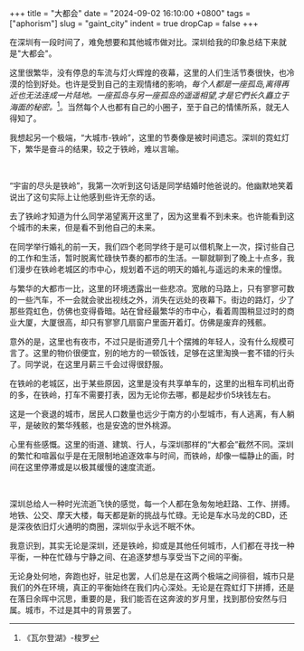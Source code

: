 +++
title = "大都会"
date = "2024-09-02 16:10:00 +0800"
tags = ["aphorism"]
slug = "gaint_city"
indent = true
dropCap = false
+++


在深圳有一段时间了，难免想要和其他城市做对比。深圳给我的印象总结下来就是"大都会"。

这里很繁华，没有停息的车流与灯火辉煌的夜幕，这里的人们生活节奏很快，也冷漠的恰到好处。也许是受到自己的主观情绪的影响，*每个人都是一座孤岛,离得再近也无法连成一片陆地。一座孤岛与另一座孤岛的遥遥相望,才是它們长久矗立于海面的秘密。*[^1]。当然每个人也都有自己的小圈子，至于自己的情愫所系，就无人得知了。

我想起另一个极端，“大城市-铁岭”，这里的节奏像是被时间遗忘。深圳的霓虹灯下，繁华是奋斗的结果，较之于铁岭，难以言喻。

</br>

“宇宙的尽头是铁岭”，我第一次听到这句话是同学结婚时他爸说的。他幽默地笑着说出了这句实际上让他感到些许无奈的话。

去了铁岭才知道为什么同学渴望离开这里了，因为这里看不到未来。也许能看到这个城市的未来，但是看不到他自己的未来。

在同学举行婚礼的前一天，我们四个老同学终于是可以借机聚上一次，探讨些自己的工作和生活，暂时脱离忙碌快节奏的都市的生活。一聊就聊到了晚上十点多，我们漫步在铁岭老城区的市中心，规划着不远的明天的婚礼与遥远的未来的憧憬。

与繁华的大都市一比，这里的环境透露出一些悲凉。宽敞的马路上，只有寥寥可数的一些汽车，不一会就会驶出视线之外，消失在远处的夜幕下。街边的路灯，少了那些霓虹色，仿佛也变得昏暗。站在曾经最繁华的市中心，看着周围稍显过时的商业大厦，大厦很高，却只有寥寥几扇窗户里面开着灯。仿佛是废弃的残骸。

意外的是，这里也有夜市，不过只是街道旁几十个摆摊的年轻人，没有什么规模可言了。这里的物价很便宜，别的地方的一顿饭钱，足够在这里淘换一套不错的行头了。同学说，在这里月薪三千会过得很舒服。

在铁岭的老城区，出于某些原因，这里是没有共享单车的，这里的出租车司机出奇的多，在铁岭，打车不需要打表，因为无论你去哪，都是起步价5块钱左右。

这是一个衰退的城市，居民人口数量也远少于南方的小型城市，有人逃离，有人躺平，是破败的繁华残骸，也是安逸的世外桃源。

心里有些感慨。这里的街道、建筑、行人，与深圳那样的“大都会”截然不同。深圳的繁忙和喧嚣似乎是在无限制地追逐效率与时间，而铁岭，却像一幅静止的画，时间在这里停滞或是以极其缓慢的速度流逝。

</br>

深圳总给人一种时光流逝飞快的感觉，每一个人都在急匆匆地赶路、工作、拼搏。地铁、公交、摩天大楼，每天都是新的挑战与忙碌。无论是车水马龙的CBD，还是深夜依旧灯火通明的商圈，深圳似乎永远不眠不休。

我意识到，其实无论是深圳，还是铁岭，抑或是其他任何城市，人们都在寻找一种平衡，一种在忙碌与宁静之间、在追逐梦想与享受当下之间的平衡。

无论身处何地，奔跑也好，驻足也罢，人们总是在这两个极端之间徘徊，城市只是我们的外在环境，真正的平衡始终在我们内心深处。无论是在霓虹灯下拼搏，还是在落日余晖中沉思，重要的是，我们能否在这奔波的岁月里，找到那份安然与归属。城市，不过是其中的背景罢了。



[^1]: 《瓦尔登湖》-梭罗